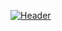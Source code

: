 [![Header](https://external-content.duckduckgo.com/iu/?u=https%3A%2F%2Fimages.wallpapersden.com%2Fimage%2Fdownload%2Fstar-wars-9-banner-4k_a2xua2qUmZqaraWkpJRqbmlqrWdna2c.jpg&f=1&nofb=1 "Header")](https://external-content.duckduckgo.com/iu/?u=https%3A%2F%2Fimages.wallpapersden.com%2Fimage%2Fdownload%2Fstar-wars-9-banner-4k_a2xua2qUmZqaraWkpJRqbmlqrWdna2c.jpg&f=1&nofb=1)
